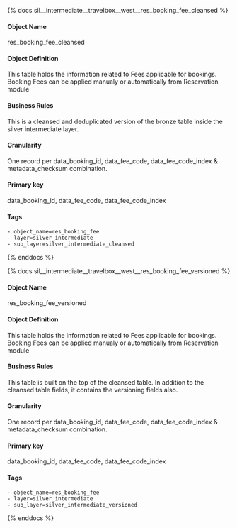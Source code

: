 {% docs sil__intermediate__travelbox__west__res_booking_fee_cleansed %}

#### Object Name
res_booking_fee_cleansed

#### Object Definition
This table holds the information related to Fees applicable for bookings. Booking Fees can be applied manualy or automatically from Reservation module

#### Business Rules
This is a cleansed and deduplicated version of the bronze table inside the silver intermediate layer.

#### Granularity
One record per data_booking_id, data_fee_code, data_fee_code_index & metadata_checksum combination.

#### Primary key
data_booking_id, data_fee_code, data_fee_code_index

#### Tags
    - object_name=res_booking_fee
    - layer=silver_intermediate
    - sub_layer=silver_intermediate_cleansed

{% enddocs %}

{% docs sil__intermediate__travelbox__west__res_booking_fee_versioned %}

#### Object Name
res_booking_fee_versioned

#### Object Definition
This table holds the information related to Fees applicable for bookings. Booking Fees can be applied manualy or automatically from Reservation module

#### Business Rules
This table is built on the top of the cleansed table. In addition to the cleansed table fields, it contains the versioning fields also.

#### Granularity
One record per data_booking_id, data_fee_code, data_fee_code_index & metadata_checksum combination.

#### Primary key
data_booking_id, data_fee_code, data_fee_code_index

#### Tags
    - object_name=res_booking_fee
    - layer=silver_intermediate
    - sub_layer=silver_intermediate_versioned

{% enddocs %}